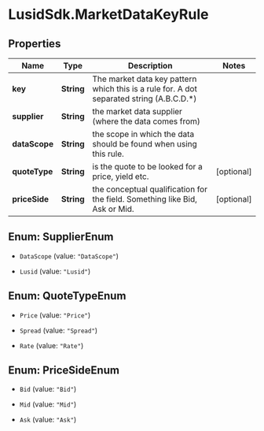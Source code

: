 # LusidSdk.MarketDataKeyRule

## Properties
Name | Type | Description | Notes
------------ | ------------- | ------------- | -------------
**key** | **String** | The market data key pattern which this is a rule for. A dot separated string (A.B.C.D.*) | 
**supplier** | **String** | the market data supplier (where the data comes from) | 
**dataScope** | **String** | the scope in which the data should be found when using this rule. | 
**quoteType** | **String** | is the quote to be looked for a price, yield etc. | [optional] 
**priceSide** | **String** | the conceptual qualification for the field. Something like Bid, Ask or Mid. | [optional] 


<a name="SupplierEnum"></a>
## Enum: SupplierEnum


* `DataScope` (value: `"DataScope"`)

* `Lusid` (value: `"Lusid"`)




<a name="QuoteTypeEnum"></a>
## Enum: QuoteTypeEnum


* `Price` (value: `"Price"`)

* `Spread` (value: `"Spread"`)

* `Rate` (value: `"Rate"`)




<a name="PriceSideEnum"></a>
## Enum: PriceSideEnum


* `Bid` (value: `"Bid"`)

* `Mid` (value: `"Mid"`)

* `Ask` (value: `"Ask"`)




